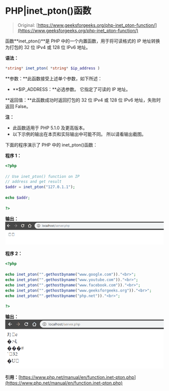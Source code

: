 # PHP|inet_pton()函数

> Original: [https://www.geeksforgeeks.org/php-inet_pton-function/](https://www.geeksforgeeks.org/php-inet_pton-function/)

函数**inet_pton()**是 PHP 中的一个内置函数，用于将可读格式的 IP 地址转换为打包的 32 位 IPv4 或 128 位 IPv6 地址。

**语法：**

```php
*string* inet_pton( *string* $ip_address )
```

**参数：**此函数接受上述单个参数，如下所述：

*   **$IP_ADDRESS：**必选参数。 它指定了可读的 IP 地址。

**返回值：**此函数成功时返回打包的 32 位 IPv4 或 128 位 IPv6 地址，失败时返回 False。

**注：**

*   此函数适用于 PHP 5.1.0 及更高版本。
*   以下示例的输出在本页和实际输出中可能不同。 所以请看输出截图。

下面的程序演示了 PHP 中的 inet_pton()函数：

**程序 1：**

```php
<?php

// Use inet_pton() function on IP
// address and get result
$addr = inet_pton("127.0.1.1");

echo $addr;

?>
```

**输出：**
![](img/fc91ab0225fc509ef581cdd243964599.png)

**程序 2：**

```php
<?php

echo inet_pton("".gethostbyname("www.google.com"))."<br>";
echo inet_pton("".gethostbyname("www.youtube.com"))."<br>";
echo inet_pton("".gethostbyname("www.facebook.com"))."<br>";
echo inet_pton("".gethostbyname("www.geeksforgeeks.org"))."<br>";
echo inet_pton("".gethostbyname("php.net"))."<br>";

?>
```

**输出：**
![](img/75ed770f65a55b915ba91baa082b4802.png)

**引用：**[https://www.php.net/manual/en/function.inet-pton.php](https://www.php.net/manual/en/function.inet-pton.php)